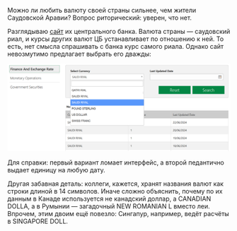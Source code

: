 ﻿Можно ли любить валюту своей страны сильнее, чем жители Саудовской Аравии? Вопрос риторический: уверен, что нет.

Разглядываю [сайт](https://www.sama.gov.sa/en-US/FinExc/Pages/Currency.aspx) их центрального банка. Валюта страны — саудовский риал, и курсы других валют ЦБ устанавливает по отношению к ней. То есть, нет смысла спрашивать с банка курс самого риала. Однако сайт невозмутимо предлагает выбрать его дважды:

![Форма выбора](cb.png)

Для справки: первый вариант ломает интерфейс, а второй педантично выдает единицу на любую дату.

Другая забавная деталь: коллеги, кажется, хранят названия валют как строки длиной в 14 символов. Иначе сложно объяснить, почему по их данным в Канаде используется не канадский доллар, а CANADIAN DOLLA, а в Румынии — загадочный NEW ROMANIAN L вместо леи. Впрочем, этим двоим ещё повезло: Сингапур, например, ведёт расчёты в SINGAPORE DOLL.